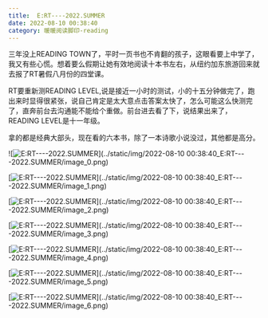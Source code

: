 ```yaml
---
title:  E:RT----2022.SUMMER 
date: 2022-08-10 00:38:40
category: 暖暖阅读脚印-reading
---  
```


三年没上READING TOWN了，平时一页书也不肯翻的孩子，这眼看要上中学了，我又有些心慌。想着要么假期让她有效地阅读十本书左右，从纽约加东旅游回来就去报了RT暑假八月份的四堂课。
 
RT要重新测READING LEVEL,说是接近一小时的测试，小的十五分钟做完了，跑出来时显得很紧张，说自己肯定是太大意点击答案太快了，怎么可能这么快测完了，直奔前台去沟通能不能给个重做。前台进去看了下，说结果出来了，READING LEVEL是十一年级。 

拿的都是经典大部头，现在看的六本书，除了一本诗歌小说没过，其他都是高分。

![![E:RT----2022.SUMMER](ERT----2022.SUMMER_%E5%BC%80%E5%BC%80%E5%BF%83%E5%BF%83freya_%E6%96%B0%E6%B5%AA%E5%8D%9A%E5%AE%A2/006iHBx1zy7YD1YbFSEe8&690.gif "E:RT----2022.SUMMER")](../static/img/2022-08-10 00:38:40_E:RT----2022.SUMMER/image_0.png)

[![E:RT----2022.SUMMER](ERT----2022.SUMMER_%E5%BC%80%E5%BC%80%E5%BF%83%E5%BF%83freya_%E6%96%B0%E6%B5%AA%E5%8D%9A%E5%AE%A2/sg_trans.gif "E:RT----2022.SUMMER")](../static/img/2022-08-10 00:38:40_E:RT----2022.SUMMER/image_1.png)

[![E:RT----2022.SUMMER](ERT----2022.SUMMER_%E5%BC%80%E5%BC%80%E5%BF%83%E5%BF%83freya_%E6%96%B0%E6%B5%AA%E5%8D%9A%E5%AE%A2/sg_trans.gif "E:RT----2022.SUMMER")](../static/img/2022-08-10 00:38:40_E:RT----2022.SUMMER/image_2.png)

[![E:RT----2022.SUMMER](ERT----2022.SUMMER_%E5%BC%80%E5%BC%80%E5%BF%83%E5%BF%83freya_%E6%96%B0%E6%B5%AA%E5%8D%9A%E5%AE%A2/sg_trans.gif "E:RT----2022.SUMMER")](../static/img/2022-08-10 00:38:40_E:RT----2022.SUMMER/image_3.png)

[![E:RT----2022.SUMMER](ERT----2022.SUMMER_%E5%BC%80%E5%BC%80%E5%BF%83%E5%BF%83freya_%E6%96%B0%E6%B5%AA%E5%8D%9A%E5%AE%A2/sg_trans.gif "E:RT----2022.SUMMER")](../static/img/2022-08-10 00:38:40_E:RT----2022.SUMMER/image_4.png)

[![E:RT----2022.SUMMER](ERT----2022.SUMMER_%E5%BC%80%E5%BC%80%E5%BF%83%E5%BF%83freya_%E6%96%B0%E6%B5%AA%E5%8D%9A%E5%AE%A2/sg_trans.gif "E:RT----2022.SUMMER")](../static/img/2022-08-10 00:38:40_E:RT----2022.SUMMER/image_5.png)


[![E:RT----2022.SUMMER](ERT----2022.SUMMER_%E5%BC%80%E5%BC%80%E5%BF%83%E5%BF%83freya_%E6%96%B0%E6%B5%AA%E5%8D%9A%E5%AE%A2/sg_trans.gif "E:RT----2022.SUMMER")](../static/img/2022-08-10 00:38:40_E:RT----2022.SUMMER/image_6.png)

